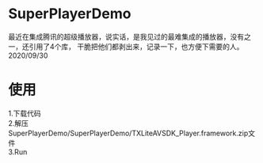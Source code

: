 # SuperPlayerDemo
最近在集成腾讯的超级播放器，说实话，是我见过的最难集成的播放器，没有之一，还引用了4个库，
干脆把他们都剥出来，记录一下，也方便下需要的人。2020/09/30


# 使用
1.下载代码<br>
2.解压SuperPlayerDemo/SuperPlayerDemo/TXLiteAVSDK_Player.framework.zip文件<br>
3.Run<br>
